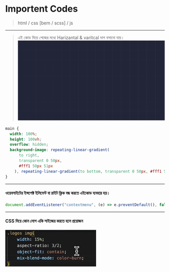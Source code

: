 # Importent Codes

> html / css [bem / scss] / js

---

> এই কোড দিয়ে পেজের মধ্যে Harizantal & varitcal দাগ বসানো যায়।
> ![alt text](image.png)

```css
main {
  width: 100%;
  height: 100vh;
  overflow: hidden;
  background-image: repeating-linear-gradient(
      to right,
      transparent 0 50px,
      #fff1 50px 51px
    ), repeating-linear-gradient(to bottom, transparent 0 50px, #fff1 50px 51px);
}
```

---

#### ওয়েবসাইটের ইন্সপেক্ট ইলিমেন্ট বা রাইট ক্লিক বন্ধ করতে এইকোড ব্যবহার হয়।

```javascript
document.addEventListener("contextmenu", (e) => e.preventDefault(), false);
```

---

#### CSS দিয়ে কোন লোগ একি সাইজের করতে হলে প্রয়োজন

![alt text](image-3.png)
